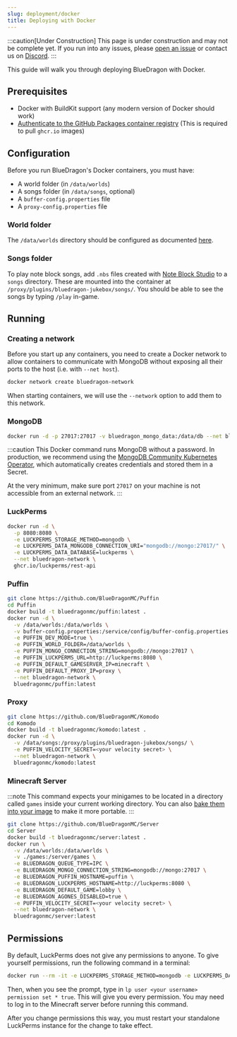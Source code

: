 ```yaml
---
slug: deployment/docker
title: Deploying with Docker
---
```


:::caution[Under Construction]
This page is under construction and may not be complete yet.
If you run into any issues, please [open an issue](https://github.com/BlueDragonMC/Docs/issues)
or contact us on [Discord](https://bluedragonmc.com/discord).
:::

This guide will walk you through deploying BlueDragon with Docker.

## Prerequisites

- Docker with BuildKit support (any modern version of Docker should work)
- [Authenticate to the GitHub Packages container registry](https://docs.github.com/en/packages/working-with-a-github-packages-registry/working-with-the-container-registry#authenticating-to-the-container-registry) (This is required to pull `ghcr.io` images)

## Configuration

Before you run BlueDragon's Docker containers, you must have:

- A world folder (in `/data/worlds`)
- A songs folder (in `/data/songs`, optional)
- A `buffer-config.properties` file
- A `proxy-config.properties` file

### World folder

The `/data/worlds` directory should be configured as documented [here](https://github.com/BlueDragonMC/Server/blob/190709f461bc41edfa1b606fffdd2c9ebeeff852/INTEGRATION.md#44-world-loading).

### Songs folder

To play note block songs, add `.nbs` files created with [Note Block Studio](https://opennbs.org/) to a `songs` directory.
These are mounted into the container at `/proxy/plugins/bluedragon-jukebox/songs/`.
You should be able to see the songs by typing `/play` in-game.

## Running

### Creating a network

Before you start up any containers, you need to create a Docker network to allow containers to communicate with MongoDB without exposing all their ports to the host (i.e. with `--net host`).

```sh
docker network create bluedragon-network
```

When starting containers, we will use the `--network` option to add them to this network.

### MongoDB

```sh
docker run -d -p 27017:27017 -v bluedragon_mongo_data:/data/db --net bluedragon-network --network-alias mongo mongo
```

:::caution
This Docker command runs MongoDB without a password. In production, we recommend using the [MongoDB Community Kubernetes Operator](https://github.com/mongodb/mongodb-kubernetes-operator), which automatically creates credentials and stored them in a Secret.

At the very minimum, make sure port `27017` on your machine is not accessible from an external network.
:::

### LuckPerms

```sh
docker run -d \
  -p 8080:8080 \
  -e LUCKPERMS_STORAGE_METHOD=mongodb \
  -e LUCKPERMS_DATA_MONGODB_CONNECTION_URI="mongodb://mongo:27017/" \
  -e LUCKPERMS_DATA_DATABASE=luckperms \
  --net bluedragon-network \
  ghcr.io/luckperms/rest-api
```

### Puffin

```sh
git clone https://github.com/BlueDragonMC/Puffin
cd Puffin
docker build -t bluedragonmc/puffin:latest .
docker run -d \
  -v /data/worlds:/data/worlds \
  -v buffer-config.properties:/service/config/buffer-config.properties \
  -e PUFFIN_DEV_MODE=true \
  -e PUFFIN_WORLD_FOLDER=/data/worlds \
  -e PUFFIN_MONGO_CONNECTION_STRING=mongodb://mongo:27017 \
  -e PUFFIN_LUCKPERMS_URL=http://luckperms:8080 \
  -e PUFFIN_DEFAULT_GAMESERVER_IP=minecraft \
  -e PUFFIN_DEFAULT_PROXY_IP=proxy \
  --net bluedragon-network \
  bluedragonmc/puffin:latest
```

### Proxy

```sh
git clone https://github.com/BlueDragonMC/Komodo
cd Komodo
docker build -t bluedragonmc/komodo:latest .
docker run -d \
  -v /data/songs:/proxy/plugins/bluedragon-jukebox/songs/ \
  -e PUFFIN_VELOCITY_SECRET=<your velocity secret> \
  --net bluedragon-network \
  bluedragonmc/komodo:latest
```

### Minecraft Server

:::note
This command expects your minigames to be located in a directory called `games` inside your current working directory.
You can also [bake them into your image](/deployment/building-images) to make it more portable.
:::

```sh
git clone https://github.com/BlueDragonMC/Server
cd Server
docker build -t bluedragonmc/server:latest .
docker run \
  -v /data/worlds:/data/worlds \
  -v ./games:/server/games \
  -e BLUEDRAGON_QUEUE_TYPE=IPC \
  -e BLUEDRAGON_MONGO_CONNECTION_STRING=mongodb://mongo:27017 \
  -e BLUEDRAGON_PUFFIN_HOSTNAME=puffin \
  -e BLUEDRAGON_LUCKPERMS_HOSTNAME=http://luckperms:8080 \
  -e BLUEDRAGON_DEFAULT_GAME=lobby \
  -e BLUEDRAGON_AGONES_DISABLED=true \
  -e PUFFIN_VELOCITY_SECRET=<your velocity secret> \
  --net bluedragon-network \
  bluedragonmc/server:latest
```

## Permissions

By default, LuckPerms does not give any permissions to anyone. To give yourself permissions, run the following command in a terminal:

```sh
docker run --rm -it -e LUCKPERMS_STORAGE_METHOD=mongodb -e LUCKPERMS_DATA_MONGODB_CONNECTION_URI="mongodb://localhost:27017/" -e LUCKPERMS_DATA_DATABASE=luckperms --net host ghcr.io/luckperms/rest-api
```

Then, when you see the prompt, type in `lp user <your username> permission set * true`. This will give you every permission. You may need to log in to the Minecraft server before running this command.

After you change permissions this way, you must restart your standalone LuckPerms instance for the change to take effect.
